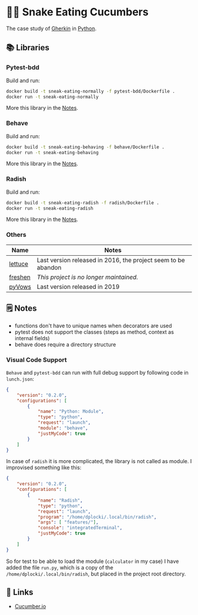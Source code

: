 # 🥒🐍 Snake Eating Cucumbers

The case study of [Gherkin](https://en.wikipedia.org/wiki/Cucumber_(software)#Gherkin_language) in [Python](https://en.wikipedia.org/wiki/Python_(programming_language)).

## 📚 Libraries

### Pytest-bdd

Build and run:

```sh
docker build -t sneak-eating-normally -f pytest-bdd/Dockerfile .
docker run -t sneak-eating-normally
```

More this library in the [Notes](./pytest-bdd/README.md).

### Behave

Build and run:

```sh
docker build -t sneak-eating-behaving -f behave/Dockerfile .
docker run -t sneak-eating-behaving
```

More this library in the [Notes](./behave/README.md).

### Radish

Build and run:

```sh
docker build -t sneak-eating-radish -f radish/Dockerfile .
docker run -t sneak-eating-radish
```

More this library in the [Notes](./radish/README.md).

### Others

| Name                                         | Notes                                                         |
|----------------------------------------------|---------------------------------------------------------------|
| [lettuce](https://pypi.org/project/lettuce/) | Last version released in 2016, the project seem to be abandon |
| [freshen](https://pypi.org/project/freshen/) | _This project is no longer maintained._                       |
| [pyVows](https://pypi.org/project/pyVows/)   | Last version released in 2019                                 |

## 🗒️ Notes

* functions don't have to unique names when decorators are used
* pytest does not support the classes (steps as method, context as internal fields)
* behave does require a directory structure

### Visual Code Support

`Behave` and `pytest-bdd` can run with full debug support by following code in `lunch.json`:

```json
{
    "version": "0.2.0",
    "configurations": [
        {
            "name": "Python: Module",
            "type": "python",
            "request": "launch",
            "module": "behave",
            "justMyCode": true
        }
    ]
}
```

In case of `radish` it is more complicated, the library is not called as module. I improvised something like this:

```json
{
    "version": "0.2.0",
    "configurations": [
        {
            "name": "Radish",
            "type": "python",
            "request": "launch",
            "program": "/home/dplocki/.local/bin/radish",
            "args": [ "features/"],
            "console": "integratedTerminal",
            "justMyCode": true
        }
    ]
}
```

So for test to be able to load the module (`calculator` in my case) I have added the file `run.py`, which is a copy of the `/home/dplocki/.local/bin/radish`, but placed in the project root directory.

## 🔗 Links

* [Cucumber.io](https://cucumber.io/)
